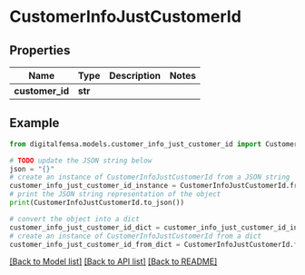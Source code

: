 # CustomerInfoJustCustomerId


## Properties

Name | Type | Description | Notes
------------ | ------------- | ------------- | -------------
**customer_id** | **str** |  | 

## Example

```python
from digitalfemsa.models.customer_info_just_customer_id import CustomerInfoJustCustomerId

# TODO update the JSON string below
json = "{}"
# create an instance of CustomerInfoJustCustomerId from a JSON string
customer_info_just_customer_id_instance = CustomerInfoJustCustomerId.from_json(json)
# print the JSON string representation of the object
print(CustomerInfoJustCustomerId.to_json())

# convert the object into a dict
customer_info_just_customer_id_dict = customer_info_just_customer_id_instance.to_dict()
# create an instance of CustomerInfoJustCustomerId from a dict
customer_info_just_customer_id_from_dict = CustomerInfoJustCustomerId.from_dict(customer_info_just_customer_id_dict)
```
[[Back to Model list]](../README.md#documentation-for-models) [[Back to API list]](../README.md#documentation-for-api-endpoints) [[Back to README]](../README.md)


